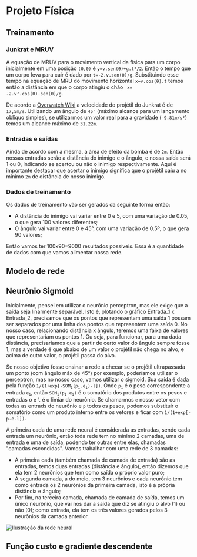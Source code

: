 # Projeto Física

## Treinamento

### Junkrat e MRUV

A equação de MRUV para o movimento vertical da física para um corpo inicialmente em uma posição <code>(0,0)</code> é <code>y=v.sen(θ)+g.t²/2</code>. Então o tempo que um corpo leva para cair é dado por <code>t=-2.v.sen(θ)/g</code>. Substituindo esse tempo na equação de MRU do movimento horizontal <code>x=v.cos(θ).t</code> temos então a distância em que o corpo atingiu o chão <code> x= -2.v².cos(θ).sen(θ)/g</code>.

De acordo a [Overwatch Wiki](https://overwatch.gamepedia.com/Junkrat) a velocidade do projétil do Junkrat é de <code>17,5m/s</code>. Utilizando um ângulo de <code>45°</code> (máximo alcance para um lançamento oblíquo simples), se utilizarmos um valor real para a gravidade (<code>-9.81m/s²</code>) temos um alcance máximo de <code>31.22m</code>.

### Entradas e saídas

Ainda de acordo com a mesma, a área de efeito da bomba é de <code>2m</code>. Então nossas entradas serão a distância do inimigo e o ângulo, e nossa saída será 1 ou 0, indicando se acertou ou não o inimigo respectivamente. Aqui é importante destacar que acertar o inimigo significa que o projétil caiu a no mínimo <code>2m</code> de distância de nosso inimigo.

### Dados de treinamento

Os dados de treinamento vão ser gerados da seguinte forma então: 
- A distância do inimigo vai variar entre 0 e 5, com uma variação de 0.05, o que gera 100 valores diferentes;
- O ângulo vai variar entre 0 e 45°, com uma variação de 0.5º, o que gera 90 valores;

Então vamos ter 100x90=9000 resultados possíveis. Essa é a quantidade de dados com que vamos alimentar nossa rede.

## Modelo de rede

## Neurônio Sigmoid

Inicialmente, pensei em utilizar o neurônio perceptron, mas ele exige que a saída seja linarmente separável. Isto é, plotando o gráfico Entrada_1 x Entrada_2, precisamos que os pontos que representam uma saída 1 possam ser separados por uma linha dos pontos que representem uma saída 0. No nosso caso, relacionando distância x ângulo, teremos uma faixa de valores que representariam os pontos 1. Ou seja, para funcionar, para uma dada distância, precisariamos que a partir de certo valor do ângulo sempre fosse 1, mas a verdade é que abaixo de um valor o projétil não chega no alvo, e acima de outro valor, o projétil passa do alvo.

Se nosso objetivo fosse ensinar a rede a checar se o projétil ultrapassada um ponto (com ângulo máx de 45°) por exemplo, poderíamos utilizar o perceptron, mas no nosso caso, vamos utilizar o sigmoid. Sua saída é dada pela função <code>1/(1+exp[-SOM<sub>i</sub>(p<sub>i</sub>.e<sub>i</sub>)-l])</code>. Onde <code>p<sub>i</sub></code> é o peso correspondente a entrada <code>e<sub>i</sub></code>, então <code>SOM<sub>i</sub>(p<sub>i</sub>.e<sub>i</sub>)</code> é o somatório dos produtos entre os pesos e entradas o  e <code>l</code> é o limiar do neurônio. Se chamarmos <code>e</code> nosso vetor com todas as entrads do neurônio e <code>p</code> todos os pesos, podemos substituir o somatório como um produto interno entre os vetores e ficar com <code>1/(1+exp[-p.e-l])</code>.

A primeira cada de uma rede neural é considerada as entradas, sendo cada entrada um neurônio, então toda rede tem no mínimo 2 camadas, uma de entrada e uma de saída, podendo ter outras entre elas, chamadas "camadas escondidas". Vamos trabalhar com uma rede de 3 camadas:
- A primeira cada (também chamada de camada de entrada) são as entradas, temos duas entradas (distância e ângulo), então dizemos que ela tem 2 neurônios que tem como saída o próprio valor puro;
- A segunda camada, a do meio, tem 3 neurônios e cada neurônio tem como entrada os 2 neurônios da primeira camada, isto é a própria distância e ângulo;
- Por fim, na terceira camada, chamada de camada de saída, temos um único neurônio, que vai nos dar a saída que diz se atingiu o alvo (1) ou não (0); como entrada, ela tem os três valores gerados pelos 3 neurônios da camada anterior.

![Ilustração da rede neural](https://github.com/SapoGitHub/Repositorio-Geral/blob/master/Projeto%20F%C3%ADsica/imagens/rede.png)

## Função custo e gradiente descendente
